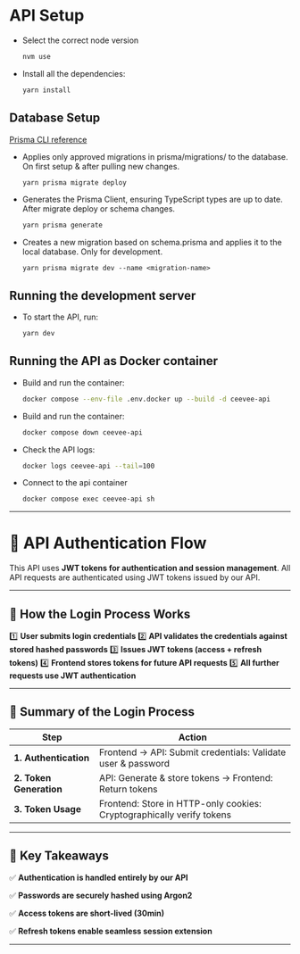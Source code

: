 # API Setup

- Select the correct node version
  ```bash
  nvm use

- Install all the dependencies:
   ```bash
   yarn install

## Database Setup

[Prisma CLI reference](https://www.prisma.io/docs/orm/reference/prisma-cli-reference)

- Applies only approved migrations in prisma/migrations/ to the database. On first setup & after pulling new changes.
   ```bash
   yarn prisma migrate deploy

- Generates the Prisma Client, ensuring TypeScript types are up to date. After migrate deploy or schema changes.
   ```bash
   yarn prisma generate

- Creates a new migration based on schema.prisma and applies it to the local database. Only for development.
   ```
   yarn prisma migrate dev --name <migration-name>

## Running the development server

- To start the API, run:
   ```bash
   yarn dev

## Running the API as Docker container
- Build and run the container:
   ```bash
   docker compose --env-file .env.docker up --build -d ceevee-api

- Build and run the container:
   ```bash
   docker compose down ceevee-api

- Check the API logs:
   ```bash
   docker logs ceevee-api --tail=100

- Connect to the api container
    ```bash
   docker compose exec ceevee-api sh

---

# 🚀 API Authentication Flow

This API uses **JWT tokens for authentication and session management**.
All API requests are authenticated using JWT tokens issued by our API.

---

## **📌 How the Login Process Works**

1️⃣ **User submits login credentials**
2️⃣ **API validates the credentials against stored hashed passwords**
3️⃣ **Issues JWT tokens (access + refresh tokens)**
4️⃣ **Frontend stores tokens for future API requests**
5️⃣ **All further requests use JWT authentication**

---

## **📌 Summary of the Login Process**

| **Step** | **Action** |
|----------|------------|
| **1. Authentication** | Frontend → API: Submit credentials: Validate user & password
| **2. Token Generation** | API: Generate & store tokens → Frontend: Return tokens
| **3. Token Usage** | Frontend: Store in HTTP-only cookies: Cryptographically verify tokens

---

## **📌 Key Takeaways**

✅ **Authentication is handled entirely by our API**

✅ **Passwords are securely hashed using Argon2**

✅ **Access tokens are short-lived (30min)**

✅ **Refresh tokens enable seamless session extension**

---